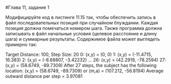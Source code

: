 #Глава 11, задание 1

Модифицируйте код в листинге 11.15 так, чтобы обеспечить запись в файл последовательных позиций при случайном блуждании. Каждая позиция должна помечаться номером шага. Также программа должна записывать в файл начальные условия (целевое расстояние и длину шага) и суммарные результаты. Содержимое файла может выглядеть примерно так:

Target Distance: 100, Step Size: 20 
0: (x,y) = (0, 0) 
1: (x,y) = (-11.4715, 16.383) 
2: (x,y) = (-8.68807, -3.42232)
...
26: (x,y) = (42.2919, -78.2594) 
27: (x,y) = (58.6749, -89.7309) 
After 27 steps, the subject has the following location: 
(х,у) = (58.6749, -89.7309)
or 
(m,a) = (107.212, -56.8194)
Average outward distance per step = 3.97081
